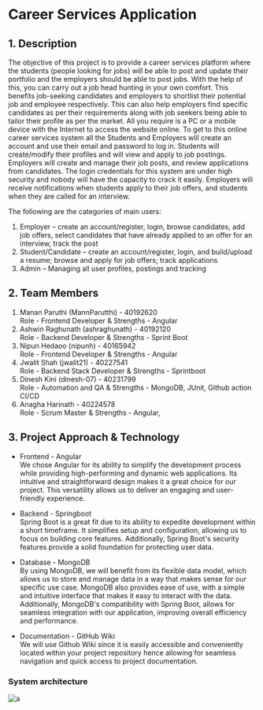 # Career Services Application

## 1. Description
The objective of this project is to provide a career services platform where the students (people looking for jobs) will be able to post and update their portfolio and the employers should be able to post jobs. With the help of this, you can carry out a job head hunting in your own comfort. This benefits job-seeking candidates and employers to shortlist their potential job and employee respectively. This can also help employers find specific candidates as per their requirements along with job seekers being able to tailor their profile as per the market. All you require is a PC or a mobile device with the Internet to access the website online. To get to this online career services system all the Students and Employers will create an account and use their email and password to log in. Students will create/modify their profiles and will view and apply to job postings. Employers will create and manage their job posts, and review applications from candidates. The login credentials for this system are under high security and nobody will have the capacity to crack it easily. Employers will receive notifications when students apply to their job offers, and students when they are called for an interview.

The following are the categories of main users:
1. Employer – create an account/register, login, browse candidates, add job offers, select candidates that have already applied to an offer for an interview, track the post
2. Student/Candidate – create an account/register, login, and build/upload a resume; browse and apply for job offers; track applications
3. Admin – Managing all user profiles, postings and tracking

## 2. Team Members
1. Manan Paruthi (MannParutthi) - 40192620
   <br/> Role - Frontend Developer & Strengths - Angular
2. Ashwin Raghunath (ashraghunath) - 40192120
   <br/> Role - Backend Developer & Strengths - Sprint Boot
3. Nipun Hedaoo (nipunh) - 40165942
   <br/> Role - Frontend Developer & Strengths - Angular
4. Jwalit Shah (jwalit21) - 40227541
   <br/> Role - Backend Stack Developer & Strengths - Sprintboot
5. Dinesh Kini (dinesh-07) - 40231799
   <br/> Role - Automation and QA & Strengths - MongoDB, JUnit, Github action CI/CD
6. Anagha Harinath - 40224578
   <br/> Role - Scrum Master & Strengths - Angular, 

## 3. Project Approach & Technology
* Frontend - Angular <br>
We chose Angular for its ability to simplify the development process while providing high-performing and dynamic
web applications. Its intuitive and straightforward design makes it a great choice for our project. This versatility
allows us to deliver an engaging and user-friendly experience.

* Backend - Springboot <br>
Spring Boot is a great fit due to its ability to expedite development within a short timeframe. It simplifies setup and configuration, allowing us to focus on building core features. Additionally, Spring Boot's security features provide a solid foundation for protecting user data. 

* Database - MongoDB <br>
By using MongoDB, we will benefit from its flexible data model, which allows
us to store and manage data in a way that makes sense for our specific use case. MongoDB also provides ease
of use, with a simple and intuitive interface that makes it easy to interact with the data. Additionally, MongoDB's 
compatibility with Spring Boot, allows for seamless integration with our application, improving overall efficiency
and performance.

* Documentation - GitHub Wiki <br>
We will use Github Wiki since it is easily accessible and conveniently located within your project repository hence allowing for seamless navigation and quick access to project documentation. 

### System architecture

![a](https://github.com/MannParutthi/Team_CodeBlooded_SOEN6011_Summer2023/assets/42038573/67b4aa2d-a16c-45c9-a154-28aafc78d65e)


